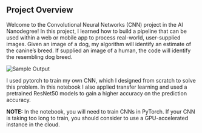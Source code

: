[//]: # (Image References)

[image1]: ./images/sample_dog_output.png "Sample Output"
[image2]: ./images/vgg16_model.png "VGG-16 Model Layers"
[image3]: ./images/vgg16_model_draw.png "VGG16 Model Figure"


## Project Overview

Welcome to the Convolutional Neural Networks (CNN) project in the AI Nanodegree! In this project, I learned how to build a pipeline that can be used within a web or mobile app to process real-world, user-supplied images.  Given an image of a dog, my algorithm will identify an estimate of the canine’s breed.  If supplied an image of a human, the code will identify the resembling dog breed.  

![Sample Output][image1]

I used pytorch to train my own CNN, which I designed from scratch to solve this problem. In this notebook I also applied transfer learning and used a pretrained ResNet50 models to gain a higher accuracy on the prediction accuracy.

__NOTE:__ In the notebook, you will need to train CNNs in PyTorch.  If your CNN is taking too long to train, you should consider to use a GPU-accelerated instance in the cloud.

